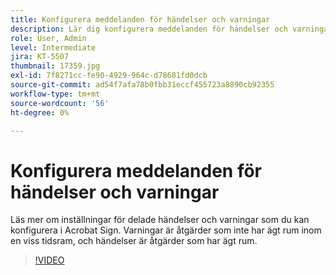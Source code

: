 ```yaml
---
title: Konfigurera meddelanden för händelser och varningar
description: Lär dig konfigurera meddelanden för händelser och varningar
role: User, Admin
level: Intermediate
jira: KT-5507
thumbnail: 17359.jpg
exl-id: 7f8271cc-fe90-4929-964c-d78681fd0dcb
source-git-commit: ad54f7afa78b0fbb31eccf455723a8890cb92355
workflow-type: tm+mt
source-wordcount: '56'
ht-degree: 0%

---
```


# Konfigurera meddelanden för händelser och varningar

Läs mer om inställningar för delade händelser och varningar som du kan konfigurera i Acrobat Sign. Varningar är åtgärder som inte har ägt rum inom en viss tidsram, och händelser är åtgärder som har ägt rum.

>[!VIDEO](https://video.tv.adobe.com/v/343589?quality=12&learn=on&hidetitle=true)
